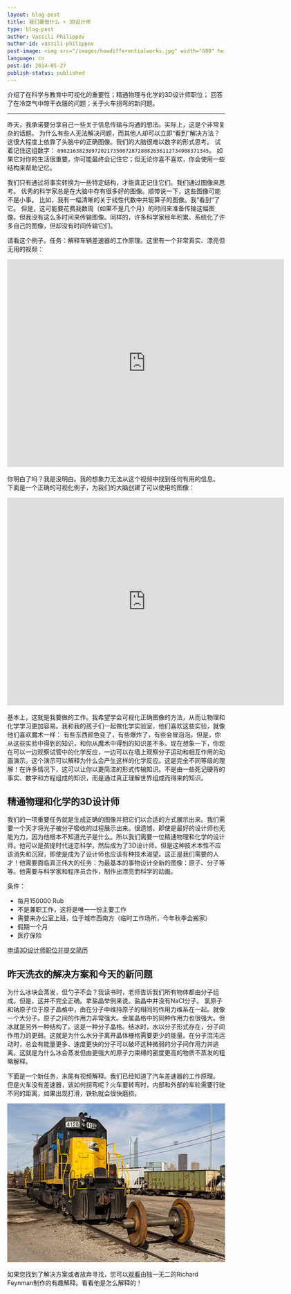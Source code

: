 ```yaml
---
layout: blog-post
title: 我们要做什么 + 3D设计师
type: blog-post
author: Vassili Philippov
author-id: vassili-philippov
post-image: <img src="/images/howdifferentialworks.jpg" width="600" height="400" alt="How differential works">
language: cn
post-id: 2014-05-27
publish-status: published
---
```

介绍了在科学与教育中可视化的重要性；精通物理与化学的3D设计师职位； 
回答了在冷空气中晾干衣服的问题；关于火车拐弯的新问题。
<!-- more -->

---

昨天，我承诺要分享自己一些关于信息传输与沟通的想法。实际上，这是个非常复杂的话题。 为什么有些人无法解决问题，而其他人却可以立即“看到”解决方法？这很大程度上依靠了头脑中的正确图像。我们的大脑很难以数字的形式思考。 试着记住这组数字： <code>0982163823897202173500728728882636112734908371345</code>。 如果它对你的生活很重要，你可能最终会记住它；但无论你喜不喜欢，你会使用一些结构来帮助记忆。

我们只有通过将事实转换为一些特定结构，才能真正记住它们。我们通过图像来思考。 优秀的科学家总是在大脑中存有很多好的图像。顺带说一下，这些图像可能不是小事。 比如，我有一幅清晰的关于线性代数中共轭算子的图像。我“看到”了它。 但是，这可能要花费我数周（如果不是几个月）的时间来准备传输这幅图像。但我没有这么多时间来传输图像。同样的，许多科学家经年积累、系统化了许多自己的图像，但却没有时间传输它们。

请看这个例子。任务：解释车辆差速器的工作原理。这里有一个非常真实、漂亮但无用的视频：

<iframe width="640" height="480" src="http://www.youtube.com/embed/lN_xGRt_vVY?rel=0" frameborder="0" allowfullscreen></iframe>
<br/>

你明白了吗？我是没明白。我的想象力无法从这个视频中找到任何有用的信息。 
下面是一个正确的可视化例子，为我们的大脑创建了可以使用的图像：

<iframe width="640" height="480" src="http://www.youtube.com/embed/yYAw79386WI?rel=0&start=200" frameborder="0" allowfullscreen></iframe>
<br/>

基本上，这就是我要做的工作。我希望学会可视化正确图像的方法，从而让物理和化学学习更加容易。我和我的孩子们一起做化学实验室，他们喜欢这些实验，就像他们喜欢魔术一样： 有些东西颜色变了，有些爆炸了，有些会冒泡泡。但是，你从这些实验中得到的知识，和你从魔术中得到的知识差不多。现在想象一下，你现在可以一边观察试管中的化学反应，一边可以在墙上观察分子运动和相互作用的动画演示。这个演示可以解释为什么会产生这样的化学反应。这是完全不同等级的理解！在许多情况下，这可以让你以更简洁的形式传输知识。不是由一些死记硬背的事实、数字和方程组成的知识，而是通过真正理解世界组成而得来的知识。

## 精通物理和化学的3D设计师

我们的一项重要任务就是生成正确的图像并把它们以合适的方式展示出来。我们需要一个天才将光子被分子吸收的过程展示出来。很遗憾，即使是最好的设计师也无能为力，因为他根本不知道光子是什么。所以我们需要一位精通物理和化学的设计师。他可以是孩提时代迷恋科学，然后成为了3D设计师。但是这种技术本性不应该消失和沉寂，即使是成为了设计师也应该有种技术渴望。这正是我们需要的人才！他需要面临真正伟大的任务：为最基本的事物设计全新的图像：原子、分子等等。他需要与科学家和程序员合作，制作出漂亮而科学的动画。

条件：

* 每月150000 Rub
* 不是兼职工作，这将是唯一一份主要工作
* 需要来办公室上班，位于城市西南方（临时工作场所，今年秋季会搬家）
* 假期一个月
* 医疗保险

<a class="btn btn-primary btn-lg active" href="http://www.it-dominanta.ru/ru/resume_applications/new?vacancy_id=325" role="button">申请3D设计师职位并提交简历</a>

## 昨天洗衣的解决方案和今天的新问题

为什么冰块会蒸发，但勺子不会？我读书时，老师告诉我们所有物体都由分子组成。但是，这并不完全正确。拿盐晶举例来说。盐晶中并没有NaCl分子。 氯原子和钠原子位于原子晶格中，由在分子中维持原子的相同的作用力维系在一起。就像一个大分子。原子之间的作用力非常强大。金属晶格中的同种作用力也很强大。但冰就是另外一种结构了。这是一种分子晶格。结冰时，水以分子形式存在，分子间作用力的更弱。这就是为什么水分子离开晶体栅格需要更少的能量。在分子混沌运动时，总会有能量更多、速度更快的分子可以破坏这种微弱的分子间作用力并逃离。这就是为什么冰会蒸发但由更强大的原子力束缚的密度更高的物质不蒸发的粗略解释。

下面是一个新任务，末尾有视频解释。我们已经知道了汽车差速器的工作原理。 
但是火车没有差速器，该如何拐弯呢？火车要转弯时，内部和外部的车轮需要行驶不同的距离，如果出现打滑，铁轨就会很快磨损。

<a href="https://www.flickr.com/photos/katsrcool/12573192603"><img src="/images/trainwheels.jpg" width="600" height="367" alt="火车车轮"></a>

如果您找到了解决方案或者放弃寻找，您可以<a href="http://www.youtube.com/watch?v=y7h4OtFDnYE">观看</a>由独一无二的Richard Feynman制作的有趣解释。看看他是怎么解释的！